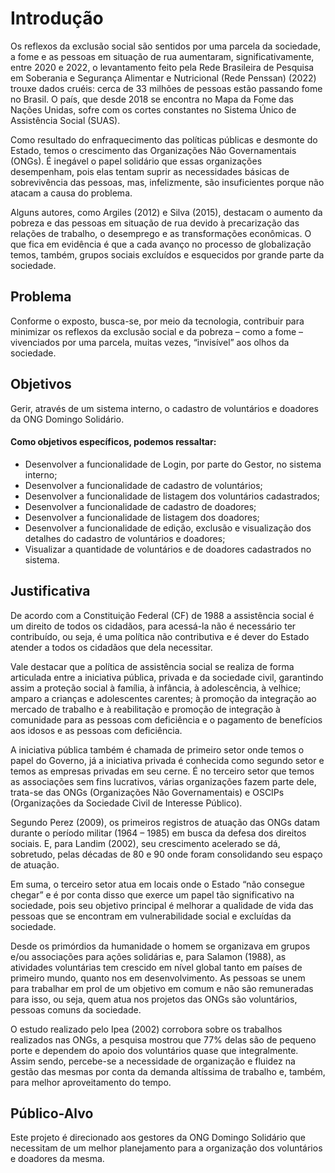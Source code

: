 # Introdução

Os reflexos da exclusão social são sentidos por uma parcela da sociedade, a fome e as pessoas em situação de rua aumentaram, significativamente, entre 2020 e 2022, o levantamento feito pela Rede Brasileira de Pesquisa em Soberania e Segurança Alimentar e Nutricional (Rede Penssan) (2022) trouxe dados cruéis: cerca de 33 milhões de pessoas estão passando fome no Brasil. O país, que desde 2018 se encontra no Mapa da Fome das Nações Unidas, sofre com os cortes constantes no Sistema Único de Assistência Social (SUAS).

Como resultado do enfraquecimento das políticas públicas e desmonte do Estado, temos o crescimento das Organizações Não Governamentais (ONGs). É inegável o papel solidário que essas organizações desempenham, pois elas tentam suprir as necessidades básicas de sobrevivência das pessoas, mas, infelizmente, são insuficientes porque não atacam a causa do problema.

Alguns autores, como Argiles (2012) e Silva (2015), destacam o aumento da pobreza e das pessoas em situação de rua devido à precarização das relações de trabalho, o desemprego e as transformações econômicas. O que fica em evidência é que a cada avanço no processo de globalização temos, também, grupos sociais excluídos e esquecidos por grande parte da sociedade.

## Problema

Conforme o exposto, busca-se, por meio da tecnologia, contribuir para minimizar os reflexos da exclusão social e da pobreza – como a fome – vivenciados por uma parcela, muitas vezes, “invisível” aos olhos da sociedade.

## Objetivos

Gerir, através de um sistema interno, o cadastro de voluntários e doadores da ONG Domingo Solidário.

#### Como objetivos específicos, podemos ressaltar:

- Desenvolver a funcionalidade de Login, por parte do Gestor, no sistema interno;
- Desenvolver a funcionalidade de cadastro de voluntários;
- Desenvolver a funcionalidade de listagem dos voluntários cadastrados;
- Desenvolver a funcionalidade de cadastro de doadores;
- Desenvolver a funcionalidade de listagem dos doadores;
- Desenvolver a funcionalidade de edição, exclusão e visualização dos detalhes do cadastro de voluntários e doadores;
- Visualizar a quantidade de voluntários e de doadores cadastrados no sistema.

## Justificativa

De acordo com a Constituição Federal (CF) de 1988 a assistência social é um direito de todos os cidadãos, para acessá-la não é necessário ter contribuído, ou seja, é uma política não contributiva e é dever do Estado atender a todos os cidadãos que dela necessitar.

Vale destacar que a política de assistência social se realiza de forma articulada entre a iniciativa pública, privada e da sociedade civil, garantindo assim a proteção social à família, à infância, à adolescência, à velhice; amparo a crianças e adolescentes carentes; à promoção da integração ao mercado de trabalho e à reabilitação e promoção de integração à comunidade para as pessoas com deficiência e o pagamento de benefícios aos idosos e as pessoas com deficiência.

A iniciativa pública também é chamada de primeiro setor onde temos o papel do Governo, já a iniciativa privada é conhecida como segundo setor e temos as empresas privadas em seu cerne. É no terceiro setor que temos as associações sem fins lucrativos, várias organizações fazem parte dele, trata-se das ONGs (Organizações Não Governamentais) e OSCIPs (Organizações da Sociedade Civil de Interesse Público).

Segundo Perez (2009), os primeiros registros de atuação das ONGs datam durante o período militar (1964 – 1985) em busca da defesa dos direitos sociais. E, para Landim (2002), seu crescimento acelerado se dá, sobretudo, pelas décadas de 80 e 90 onde foram consolidando seu espaço de atuação.

Em suma, o terceiro setor atua em locais onde o Estado “não consegue chegar” e é por conta disso que exerce um papel tão significativo na sociedade, pois seu objetivo principal é melhorar a qualidade de vida das pessoas que se encontram em vulnerabilidade social e excluídas da sociedade.  

Desde os primórdios da humanidade o homem se organizava em grupos e/ou associações para ações solidárias e, para Salamon (1988), as atividades voluntárias tem crescido em nível global tanto em países de primeiro mundo, quanto nos em desenvolvimento. As pessoas se unem para trabalhar em prol de um objetivo em comum e não são remuneradas para isso, ou seja, quem atua nos projetos das ONGs são voluntários, pessoas comuns da sociedade.

O estudo realizado pelo Ipea (2002) corrobora sobre os trabalhos realizados nas ONGs, a pesquisa mostrou que 77% delas são de pequeno porte e dependem do apoio dos voluntários quase que integralmente. Assim sendo, percebe-se a necessidade de organização e fluidez na gestão das mesmas por conta da demanda altíssima de trabalho e, também, para melhor aproveitamento do tempo.

## Público-Alvo

Este projeto é direcionado aos gestores da ONG Domingo Solidário que necessitam de um melhor planejamento para a organização dos voluntários e doadores da mesma.
